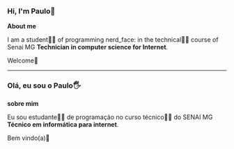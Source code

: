 ### Hi, I'm Paulo👋

**About me**

I am a student:man_student: of programming nerd_face: in the technical:man_technologist: course of Senai MG **Technician in computer science for Internet**.

Welcome:vulcan_salute:



---



### Olá, eu sou o Paulo:raised_hand_with_fingers_splayed:

**sobre mim**

Eu sou estudante:man_student: de programação no curso técnico:man_technologist: do SENAI MG **Técnico em informática para internet**.

Bem vindo(a):vulcan_salute:

